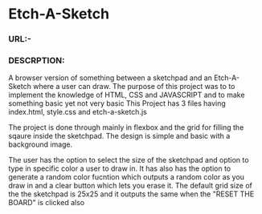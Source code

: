 # Etch-A-Sketch
### URL:- 
### DESCRPTION:
A browser version of something between a sketchpad and an Etch-A-Sketch where a user can draw.
The purpose of this project was to to implement the knowledge of HTML, CSS and JAVASCRIPT and to make something basic yet not very basic
This Project has 3 files having index.html, style.css and etch-a-sketch.js

The project is done through mainly in flexbox and the grid for filling the sqaure inside the sketchpad.
The design is simple and basic with a background image.

The user has the option to select the size of the sketchpad and option to type in  specific color a user to draw in.
It has also has the option to generate a random color fucntion which outputs a random color as you draw in and a clear button which lets you erase it.
The default grid size of the the sketchpad is 25x25 and it outputs the same when the "RESET THE BOARD" is clicked also
